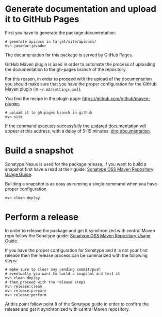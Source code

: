 

Generate documentation and upload it to GitHub Pages
====================================================

First you have to generate the package documentation:

    # generate apidocs in target/site/apidocs/
    mvn javadoc:javadoc

The documentation for this package is served by GitHub Pages.

GitHub Maven plugin is used in order to automate the process of uploading
the documentation to the gh-pages branch of the repository.

For this reason, in order to proceed with the upload of the documentation
you should make sure that you have the proper configuration for the
GitHub Maven plugin (in `~/.m2/settings.xml`).

You find the recipe in the plugin page:
https://github.com/github/maven-plugins

    # upload it to gh-pages branch in github
    mvn site

If the command executes successfully the updated documentation will
appear at this address, with a delay of 5-15 minutes:
[dirq documentation](http://cern-mig.github.com/java-dirq/).


Build a snapshot
================

Sonatype Nexus is used for the package release, if you want to build
a snapshot first have a read at their guide:
[Sonatype OSS Maven Repository Usage Guide](http://docs.sonatype.org/display/Repository/Sonatype+OSS+Maven+Repository+Usage+Guide).

Building a snapshot is as easy as running a single command when you have
proper configuration.

    mvn clean deploy


Perform a release
=================

In order to release the package and get it synchronized with
central Maven repo follow the Sonatype guide:
[Sonatype OSS Maven Repository Usage Guide](http://docs.sonatype.org/display/Repository/Sonatype+OSS+Maven+Repository+Usage+Guide).

If you have the proper configuration for Sonatype and it is not your first
release then the release process can be summarized with the following steps:

    # make sure to clear any pending commit/push
    # eventually you want to build a snapshot and test it
    mvn clean deploy
    # then proceed with the release steps
    mvn release:clean
    mvn release:prepare
    mvn release:perform

At this point follow point 8 of the Sonatype guide in order to confirm
the release and get it synchronized with central Maven repository.

